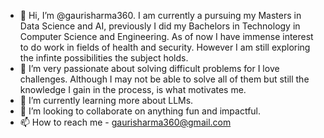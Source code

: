 - 👋 Hi, I’m @gaurisharma360.
I am currently a pursuing my Masters in Data Science and AI, previously I did my Bachelors in Technology in Computer Science and Engineering. As of now I have immense interest to do work in fields of health and security.
However I am still exploring the infinte possibilities the subject holds.
- 👀 I’m very passionate about solving difficult problems for I love challenges. Although I may not be able to solve all of them but still the knowledge I gain in the process, is what motivates me.
- 🌱 I’m currently learning more about LLMs.
- 💞️ I’m looking to collaborate on anything fun and impactful.
- 📫 How to reach me - gaurisharma360@gmail.com


<!---
gaurisharma360/gaurisharma360 is a ✨ special ✨ repository because its `README.md` (this file) appears on your GitHub profile.
You can click the Preview link to take a look at your changes.
--->
